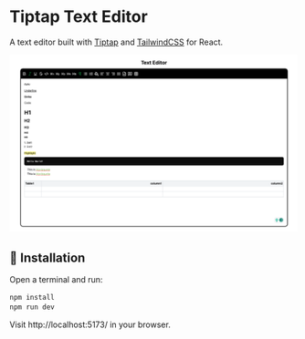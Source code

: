 # Tiptap Text Editor

A text editor built with [Tiptap](https://tiptap.dev/) and [TailwindCSS](https://tailwindcss.com/) for React.

![img.png](src/assets/img.png)

## 🚀 Installation
Open a terminal and run:
```bash
npm install
npm run dev
```
Visit http://localhost:5173/ in your browser.


